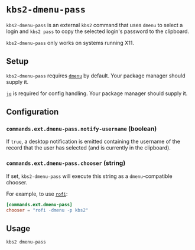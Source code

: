 `kbs2-dmenu-pass`
=================

`kbs2-dmenu-pass` is an external `kbs2` command that uses `dmenu` to
select a login and `kbs2 pass` to copy the selected login's password
to the clipboard.

`kbs2-dmenu-pass` only works on systems running X11.

## Setup

`kbs2-dmenu-pass` requires [`dmenu`](https://tools.suckless.org/dmenu/) by
default. Your package manager should supply it.

[`jq`](https://stedolan.github.io/jq/) is required for config handling.
Your package manager should supply it.

## Configuration

### `commands.ext.dmenu-pass.notify-username` (boolean)

If `true`, a desktop notification is emitted containing the username of the
record that the user has selected (and is currently in the clipboard).

### `commands.ext.dmenu-pass.chooser` (string)

If set, `kbs2-dmenu-pass` will execute this string as a `dmenu`-compatible chooser.

For example, to use [`rofi`](https://github.com/davatorium/rofi):

```toml
[commands.ext.dmenu-pass]
chooser = "rofi -dmenu -p kbs2"
```

## Usage

```bash
kbs2 dmenu-pass
```
